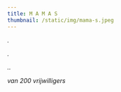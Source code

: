 ```yaml
---
title: M A M A S
thumbnail: /static/img/mama-s.jpeg
---
```

*.*﻿

*.*﻿

*..*﻿

*van 200 vrijwilligers*